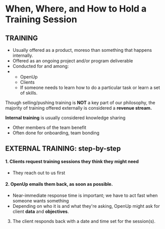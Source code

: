 # When, Where, and How to Hold a Training Session

## TRAINING

* Usually offered as a product, moreso than something that happens internally.
* Offered as an ongoing project and/or program deliverable
* Conducted for and among: 
* * OpenUp 
  * Clients
  * If someone needs to learn how to do a particular task or learn a set of skills.

Though selling/pushing training is **NOT** a key part of our philosophy, the majority of training offered externally is considered a **revenue stream.** 

**Internal training** is usually considered knowledge sharing

* Other members of the team benefit
* Often done for onboarding, team bonding

## EXTERNAL TRAINING: step-by-step

#### 1. Clients request training sessions they think they might need

* They reach out to us first

#### 2. OpenUp emails them back, as soon as possible. 

* Near-immediate response time is important; we have to act fast when someone wants something
* Depending on who it is and what they're asking, OpenUp might ask for client **data** and **objectives**. 

3. The client responds back with a date and time set for the session\(s\).



